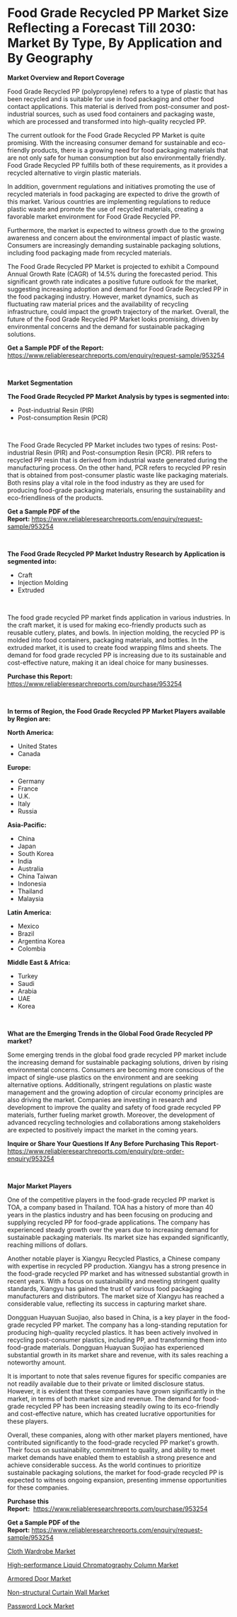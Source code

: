 <p><h1>Food Grade Recycled PP Market Size Reflecting a Forecast Till 2030: Market By Type, By Application and By Geography</h1></p><p><strong>Market Overview and Report Coverage</strong></p>
<p><p>Food Grade Recycled PP (polypropylene) refers to a type of plastic that has been recycled and is suitable for use in food packaging and other food contact applications. This material is derived from post-consumer and post-industrial sources, such as used food containers and packaging waste, which are processed and transformed into high-quality recycled PP.</p><p>The current outlook for the Food Grade Recycled PP Market is quite promising. With the increasing consumer demand for sustainable and eco-friendly products, there is a growing need for food packaging materials that are not only safe for human consumption but also environmentally friendly. Food Grade Recycled PP fulfills both of these requirements, as it provides a recycled alternative to virgin plastic materials.</p><p>In addition, government regulations and initiatives promoting the use of recycled materials in food packaging are expected to drive the growth of this market. Various countries are implementing regulations to reduce plastic waste and promote the use of recycled materials, creating a favorable market environment for Food Grade Recycled PP.</p><p>Furthermore, the market is expected to witness growth due to the growing awareness and concern about the environmental impact of plastic waste. Consumers are increasingly demanding sustainable packaging solutions, including food packaging made from recycled materials.</p><p>The Food Grade Recycled PP Market is projected to exhibit a Compound Annual Growth Rate (CAGR) of 14.5% during the forecasted period. This significant growth rate indicates a positive future outlook for the market, suggesting increasing adoption and demand for Food Grade Recycled PP in the food packaging industry. However, market dynamics, such as fluctuating raw material prices and the availability of recycling infrastructure, could impact the growth trajectory of the market. Overall, the future of the Food Grade Recycled PP Market looks promising, driven by environmental concerns and the demand for sustainable packaging solutions.</p></p>
<p><strong>Get a Sample PDF of the Report:</strong> <a href="https://www.reliableresearchreports.com/enquiry/request-sample/953254">https://www.reliableresearchreports.com/enquiry/request-sample/953254</a></p>
<p>&nbsp;</p>
<p><strong>Market Segmentation</strong></p>
<p><strong>The Food Grade Recycled PP Market Analysis by types is segmented into:</strong></p>
<p><ul><li>Post-industrial Resin (PIR)</li><li>Post-consumption Resin (PCR)</li></ul></p>
<p>&nbsp;</p>
<p><p>The Food Grade Recycled PP Market includes two types of resins: Post-industrial Resin (PIR) and Post-consumption Resin (PCR). PIR refers to recycled PP resin that is derived from industrial waste generated during the manufacturing process. On the other hand, PCR refers to recycled PP resin that is obtained from post-consumer plastic waste like packaging materials. Both resins play a vital role in the food industry as they are used for producing food-grade packaging materials, ensuring the sustainability and eco-friendliness of the products.</p></p>
<p><strong>Get a Sample PDF of the Report:</strong>&nbsp;<a href="https://www.reliableresearchreports.com/enquiry/request-sample/953254">https://www.reliableresearchreports.com/enquiry/request-sample/953254</a></p>
<p>&nbsp;</p>
<p><strong>The Food Grade Recycled PP Market Industry Research by Application is segmented into:</strong></p>
<p><ul><li>Craft</li><li>Injection Molding</li><li>Extruded</li></ul></p>
<p>&nbsp;</p>
<p><p>The food grade recycled PP market finds application in various industries. In the craft market, it is used for making eco-friendly products such as reusable cutlery, plates, and bowls. In injection molding, the recycled PP is molded into food containers, packaging materials, and bottles. In the extruded market, it is used to create food wrapping films and sheets. The demand for food grade recycled PP is increasing due to its sustainable and cost-effective nature, making it an ideal choice for many businesses.</p></p>
<p><strong>Purchase this Report:</strong>&nbsp; <a href="https://www.reliableresearchreports.com/purchase/953254">https://www.reliableresearchreports.com/purchase/953254</a></p>
<p>&nbsp;</p>
<p><strong>In terms of Region, the Food Grade Recycled PP Market Players available by Region are:</strong></p>
<p>
    <p> <strong> North America: </strong>
        <ul>
            <li>United States</li>
            <li>Canada</li>
        </ul>
        </p> 
    <p> <strong> Europe: </strong>
        <ul>
            <li>Germany</li>
            <li>France</li>
            <li>U.K.</li>
            <li>Italy</li>
            <li>Russia</li>
        </ul>
        </p> 
    <p> <strong> Asia-Pacific: </strong>
        <ul>
            <li>China</li>
            <li>Japan</li>
            <li>South Korea</li>
            <li>India</li>
            <li>Australia</li>
            <li>China Taiwan</li>
            <li>Indonesia</li>
            <li>Thailand</li>
            <li>Malaysia</li>
        </ul>
        </p> 
    <p> <strong> Latin America: </strong>
        <ul>
            <li>Mexico</li>
            <li>Brazil</li>
            <li>Argentina Korea</li>
            <li>Colombia</li>
        </ul>
        </p> 
    <p> <strong> Middle East & Africa: </strong>
        <ul>
            <li>Turkey</li>
            <li>Saudi</li>
            <li>Arabia</li>
            <li>UAE</li>
            <li>Korea</li>
        </ul>
    </p>
    </p>
<p>&nbsp;</p>
<p><strong>What are the Emerging Trends in the Global Food Grade Recycled PP market?</strong></p>
<p><p>Some emerging trends in the global food grade recycled PP market include the increasing demand for sustainable packaging solutions, driven by rising environmental concerns. Consumers are becoming more conscious of the impact of single-use plastics on the environment and are seeking alternative options. Additionally, stringent regulations on plastic waste management and the growing adoption of circular economy principles are also driving the market. Companies are investing in research and development to improve the quality and safety of food grade recycled PP materials, further fueling market growth. Moreover, the development of advanced recycling technologies and collaborations among stakeholders are expected to positively impact the market in the coming years.</p></p>
<p><strong>Inquire or Share Your Questions If Any Before Purchasing This Report</strong>- <a href="https://www.reliableresearchreports.com/enquiry/pre-order-enquiry/953254">https://www.reliableresearchreports.com/enquiry/pre-order-enquiry/953254</a></p>
<p>&nbsp;</p>
<p><strong>Major Market Players</strong></p>
<p><p>One of the competitive players in the food-grade recycled PP market is TOA, a company based in Thailand. TOA has a history of more than 40 years in the plastics industry and has been focusing on producing and supplying recycled PP for food-grade applications. The company has experienced steady growth over the years due to increasing demand for sustainable packaging materials. Its market size has expanded significantly, reaching millions of dollars.</p><p>Another notable player is Xiangyu Recycled Plastics, a Chinese company with expertise in recycled PP production. Xiangyu has a strong presence in the food-grade recycled PP market and has witnessed substantial growth in recent years. With a focus on sustainability and meeting stringent quality standards, Xiangyu has gained the trust of various food packaging manufacturers and distributors. The market size of Xiangyu has reached a considerable value, reflecting its success in capturing market share.</p><p>Dongguan Huayuan Suojiao, also based in China, is a key player in the food-grade recycled PP market. The company has a long-standing reputation for producing high-quality recycled plastics. It has been actively involved in recycling post-consumer plastics, including PP, and transforming them into food-grade materials. Dongguan Huayuan Suojiao has experienced substantial growth in its market share and revenue, with its sales reaching a noteworthy amount.</p><p>It is important to note that sales revenue figures for specific companies are not readily available due to their private or limited disclosure status. However, it is evident that these companies have grown significantly in the market, in terms of both market size and revenue. The demand for food-grade recycled PP has been increasing steadily owing to its eco-friendly and cost-effective nature, which has created lucrative opportunities for these players.</p><p>Overall, these companies, along with other market players mentioned, have contributed significantly to the food-grade recycled PP market's growth. Their focus on sustainability, commitment to quality, and ability to meet market demands have enabled them to establish a strong presence and achieve considerable success. As the world continues to prioritize sustainable packaging solutions, the market for food-grade recycled PP is expected to witness ongoing expansion, presenting immense opportunities for these companies.</p></p>
<p><strong>Purchase this Report:</strong>&nbsp;&nbsp;<a href="https://www.reliableresearchreports.com/purchase/953254">https://www.reliableresearchreports.com/purchase/953254</a></p>
<p></p>
<p><strong>Get a Sample PDF of the Report:</strong>&nbsp;<a href="https://www.reliableresearchreports.com/enquiry/request-sample/953254">https://www.reliableresearchreports.com/enquiry/request-sample/953254</a></p>
<p><p><a href="https://www.linkedin.com/pulse/decoding-cloth-wardrobe-market-deep-dive-latest-trends-segmentation-vzo1c/">Cloth Wardrobe Market</a></p><p><a href="https://github.com/Chiragrp24/Market-Research-Report-List-2/blob/main/high-performance-liquid-chromatography-column-market.md">High-performance Liquid Chromatography Column Market</a></p><p><a href="https://www.linkedin.com/pulse/armored-door-market-insights-players-forecast-till-2030-1y8rc/">Armored Door Market</a></p><p><a href="https://github.com/YashRP12/Market-Research-Report-List-2/blob/main/non-structural-curtain-wall-market.md">Non-structural Curtain Wall Market</a></p><p><a href="https://www.linkedin.com/pulse/password-lock-market-size-growth-forecast-from-2023-2030-8c7zc/">Password Lock Market</a></p></p>
